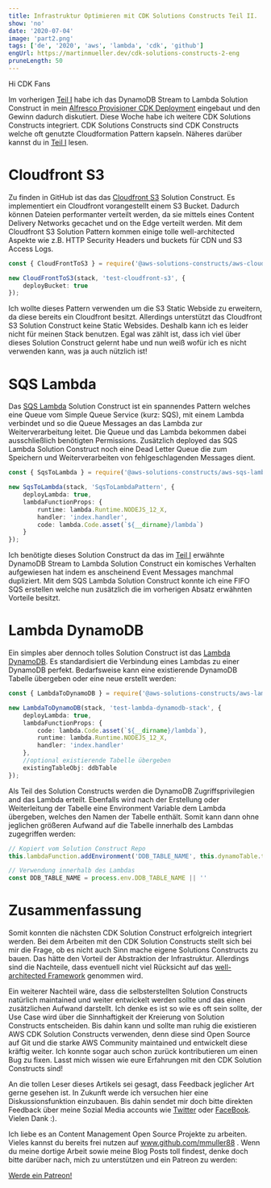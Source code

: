 ```yaml
---
title: Infrastruktur Optimieren mit CDK Solutions Constructs Teil II.
show: 'no'
date: '2020-07-04'
image: 'part2.png'
tags: ['de', '2020', 'aws', 'lambda', 'cdk', 'github']
engUrl: https://martinmueller.dev/cdk-solutions-constructs-2-eng
pruneLength: 50
---
```


Hi CDK Fans

Im vorherigen [Teil I](https://martinmueller.dev/cdk-solutions-constructs) habe ich das DynamoDB Stream to Lambda Solution Construct in mein [Alfresco Provisioner CDK Deployment](https://martinmueller.dev/alf-provisioner) eingebaut und den Gewinn dadurch diskutiert. Diese Woche habe ich weitere CDK Solutions Constructs integriert. CDK Solutions Constructs sind CDK Constructs welche oft genutzte Cloudformation Pattern kapseln. Näheres darüber kannst du in [Teil I](https://martinmueller.dev/cdk-solutions-constructs) lesen.

# Cloudfront S3
Zu finden in GitHub ist das das [Cloudfront S3](https://github.com/awslabs/aws-solutions-constructs/tree/master/source/patterns/%40aws-solutions-constructs/aws-cloudfront-s3) Solution Construct. Es implementiert ein Cloudfront vorangestellt einem S3 Bucket. Dadurch können Dateien performanter verteilt werden, da sie mittels eines Content Delivery Networks gecachet und on the Edge verteilt werden. Mit dem Cloudfront S3 Solution Pattern kommen einige tolle well-architected Aspekte wie z.B. HTTP Security Headers und buckets für CDN und S3 Access Logs.

```TypeScript
const { CloudFrontToS3 } = require('@aws-solutions-constructs/aws-cloudfront-s3');

new CloudFrontToS3(stack, 'test-cloudfront-s3', {
    deployBucket: true
});
```

Ich wollte dieses Pattern verwenden um die S3 Static Webside zu erweitern, da diese bereits ein Cloudfront besitzt. Allerdings unterstützt das Cloudfront S3 Solution Construct keine Static Websides. Deshalb kann ich es leider nicht für meinen Stack benutzen. Egal was zählt ist, dass ich viel über dieses Solution Construct gelernt habe und nun weiß wofür ich es nicht verwenden kann, was ja auch nützlich ist!

# SQS Lambda
Das [SQS Lambda](https://github.com/awslabs/aws-solutions-constructs/tree/master/source/patterns/%40aws-solutions-constructs/aws-sqs-lambda) Solution Construct ist ein spannendes Pattern welches eine Queue vom Simple Queue Service (kurz: SQS), mit einem Lambda verbindet und so die Queue Messages an das Lambda zur Weiterverarbeitung leitet. Die Queue und das Lambda bekommen dabei ausschließlich benötigten Permissions. Zusätzlich deployed das SQS Lambda Solution Construct noch eine Dead Letter Queue die zum Speichern und Weiterverarbeiten von fehlgeschlagenden Messages dient.

```TypeScript
const { SqsToLambda } = require('@aws-solutions-constructs/aws-sqs-lambda');

new SqsToLambda(stack, 'SqsToLambdaPattern', {
    deployLambda: true,
    lambdaFunctionProps: {
        runtime: lambda.Runtime.NODEJS_12_X,
        handler: 'index.handler',
        code: lambda.Code.asset(`${__dirname}/lambda`)
    }
});
```

Ich benötigte dieses Solution Construct da das im [Teil I](https://martinmueller.dev/cdk-solutions-constructs) erwähnte DynamoDB Stream to Lambda Solution Construct ein komisches Verhalten aufgewiesen hat indem es anscheinend Event Messages manchmal dupliziert. Mit dem SQS Lambda Solution Construct konnte ich eine FIFO SQS erstellen welche nun zusätzlich die im vorherigen Absatz erwähnten Vorteile besitzt.

# Lambda DynamoDB
Ein simples aber dennoch tolles Solution Construct ist das [Lambda DynamoDB](https://github.com/awslabs/aws-solutions-constructs/tree/master/source/patterns/%40aws-solutions-constructs/aws-lambda-dynamodb). Es standardisiert die Verbindung eines Lambdas zu einer DynamoDB perfekt. Bedarfsweise kann eine existierende DynamoDB Tabelle übergeben oder eine neue erstellt werden:

```TypeScript
const { LambdaToDynamoDB } = require('@aws-solutions-constructs/aws-lambda-dynamodb');

new LambdaToDynamoDB(stack, 'test-lambda-dynamodb-stack', {
    deployLambda: true,
    lambdaFunctionProps: {
        code: lambda.Code.asset(`${__dirname}/lambda`),
        runtime: lambda.Runtime.NODEJS_12_X,
        handler: 'index.handler'
    },
    //optional existierende Tabelle übergeben
    existingTableObj: ddbTable
});
```

Als Teil des Solution Constructs werden die DynamoDB Zugriffsprivilegien and das Lambda erteilt. Ebenfalls wird nach der Erstellung oder Weiterleitung der Tabelle eine Environment Variable dem Lambda übergeben, welches den Namen der Tabelle enthält. Somit kann dann ohne jeglichen größeren Aufwand auf die Tabelle innerhalb des Lambdas zugegriffen werden:

```TypeScript
// Kopiert vom Solution Construct Repo
this.lambdaFunction.addEnvironment('DDB_TABLE_NAME', this.dynamoTable.tableName);

// Verwendung innerhalb des Lambdas
const DDB_TABLE_NAME = process.env.DDB_TABLE_NAME || ''
```

# Zusammenfassung
Somit konnten die nächsten CDK Solution Construct erfolgreich integriert werden. Bei dem Arbeiten mit den CDK Solution Constructs stellt sich bei mir die Frage, ob es nicht auch Sinn mache eigene Solutions Constructs zu bauen. Das hätte den Vorteil der Abstraktion der Infrastruktur. Allerdings sind die Nachteile, dass eventuell nicht viel Rücksicht auf das [well-architected Framework](https://aws.amazon.com/architecture/well-architected/) genommen wird.

Ein weiterer Nachteil wäre, dass die selbsterstellten Solution Constructs natürlich maintained und weiter entwickelt werden sollte und das einen zusätzlichen Aufwand darstellt. Ich denke es ist so wie es oft sein sollte, der Use Case wird über die Sinnhaftigkeit der Kreierung von Solution Constructs entscheiden. Bis dahin kann und sollte man ruhig die existieren AWS CDK Solution Constructs verwenden, denn diese sind Open Source auf Git und die starke AWS Community maintained und entwickelt diese kräftig weiter. Ich konnte sogar auch schon zurück kontributieren um einen Bug zu fixen. Lasst mich wissen wie eure Erfahrungen mit den CDK Solution Constructs sind!

An die tollen Leser dieses Artikels sei gesagt, dass Feedback jeglicher Art gerne gesehen ist. In Zukunft werde ich versuchen hier eine Diskussionsfunktion einzubauen. Bis dahin sendet mir doch bitte direkten Feedback über meine Sozial Media accounts wie [Twitter](https://twitter.com/MartinMueller_) oder [FaceBook](https://www.facebook.com/martin.muller.10485). Vielen Dank :).

Ich liebe es an Content Management Open Source Projekte zu arbeiten. Vieles kannst du bereits frei nutzen auf www.github.com/mmuller88 . Wenn du meine dortige Arbeit sowie meine Blog Posts toll findest, denke doch bitte darüber nach, mich zu unterstützen und ein Patreon zu werden:

<a href="https://www.patreon.com/bePatron?u=29010217" data-patreon-widget-type="become-patron-button">Werde ein Patreon!</a><script async src="https://c6.patreon.com/becomePatronButton.bundle.js"></script>